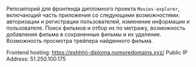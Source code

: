 
Репозиторий для фронтенда дипломного проекта `Movies-explorer`, включающий часть приложения со следующими возможностями: авторизации и регистрации пользователей, изменение информации и пользователе. Поиск фильмов и отбор их по метражу, возможность добавления фильма в сохраненные фильмы и их удаление. Возможность просмотра трейлера найденного фильма.

Frontend hosting: https://eshhhii-diploma.nomoredomains.xyz/
Public IP Address: 51.250.100.175
